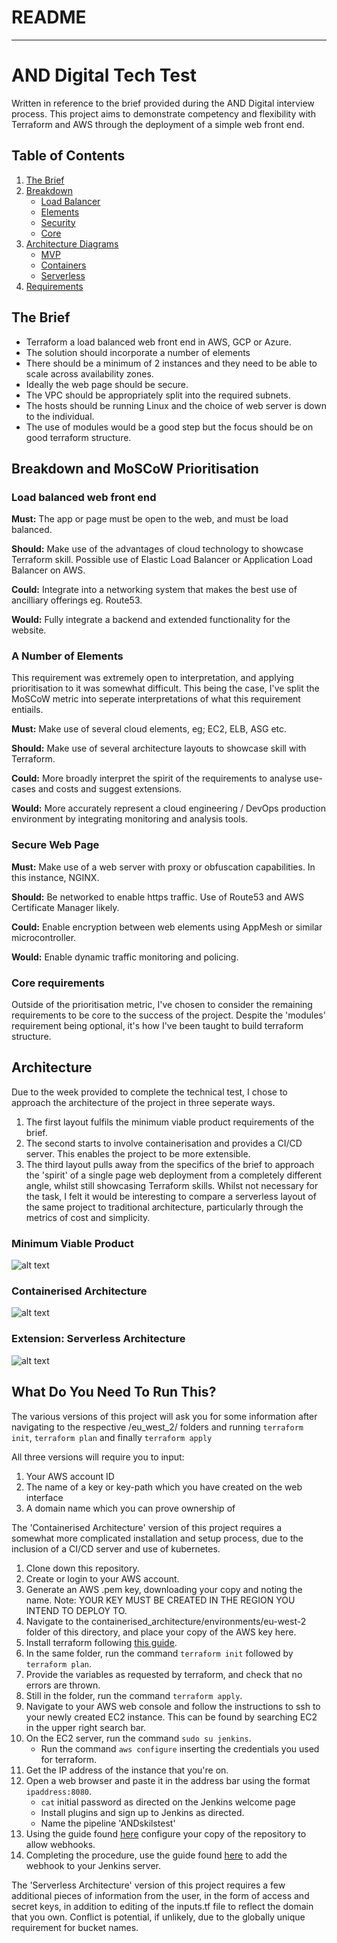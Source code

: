 # README

---

# AND Digital Tech Test

Written in reference to the brief provided during the AND Digital interview process. This project aims to demonstrate competency and flexibility with Terraform and AWS through the deployment of a simple web front end.

## Table of Contents

1. [The Brief](#the-brief)
2. [Breakdown](#breakdown-and-moscow-prioritisation)
    + [Load Balancer](#load-balanced-web-front-end)
    + [Elements](#a-number-of-elements)
    + [Security](#secure-web-page)
    + [Core](#core-requirements)
3. [Architecture Diagrams](#architecture)
    + [MVP](#minimum-viable-product)
    + [Containers](#containerised-architecture)
    + [Serverless](#extension:-serverless-architecture)
4. [Requirements](#what-do-you-need-to-run-this?)

## The Brief

+ Terraform a load balanced web front end in AWS, GCP or Azure.
+ The solution should incorporate a number of elements
+ There should be a minimum of 2 instances and they need to be able to scale across availability zones.
+ Ideally the web page should be secure.
+ The VPC should be appropriately split into the required subnets.
+ The hosts should be running Linux and the choice of web server is down to the individual.
+ The use of modules would be a good step but the focus should be on good terraform structure.

## Breakdown and MoSCoW Prioritisation

### Load balanced web front end

**Must:** The app or page must be open to the web, and must be load balanced.

**Should:** Make use of the advantages of cloud technology to showcase Terraform skill. Possible use of Elastic Load Balancer or Application Load Balancer on AWS.

**Could:** Integrate into a networking system that makes the best use of ancilliary offerings eg. Route53.

**Would:** Fully integrate a backend and extended functionality for the website.

### A Number of Elements

This requirement was extremely open to interpretation, and applying prioritisation to it was somewhat difficult. This being the case, I've split the MoSCoW metric into seperate interpretations of what this requirement entiails.

**Must:** Make use of several cloud elements, eg; EC2, ELB, ASG etc.

**Should:** Make use of several architecture layouts to showcase skill with Terraform.

**Could:** More broadly interpret the spirit of the requirements to analyse use-cases and costs and suggest extensions.

**Would:** More accurately represent a cloud engineering / DevOps production environment by integrating monitoring and analysis tools.

### Secure Web Page

**Must:** Make use of a web server with proxy or obfuscation capabilities. In this instance, NGINX.

**Should:** Be networked to enable https traffic. Use of Route53 and AWS Certificate Manager likely.

**Could:** Enable encryption between web elements using AppMesh or similar microcontroller.

**Would:** Enable dynamic traffic monitoring and policing.

### Core requirements

Outside of the prioritisation metric, I've chosen to consider the remaining requirements to be core to the success of the project. Despite the 'modules' requirement being optional, it's how I've been taught to build terraform structure.

## Architecture

Due to the week provided to complete the technical test, I chose to approach the architecture of the project in three seperate ways.

1. The first layout fulfils the minimum viable product requirements of the brief.
2. The second starts to involve containerisation and provides a CI/CD server. This enables the project to be more extensible.
3. The third layout pulls away from the specifics of the brief to approach the 'spirit' of a single page web deployment from a completely different angle, whilst still showcasing Terraform skills. Whilst not necessary for the task, I felt it would be interesting to compare a serverless layout of the same project to traditional architecture, particularly through the metrics of cost and simplicity.

### Minimum Viable Product

![alt text](https://i.imgur.com/MezyNI5.png "Minimum Viable Product Architecture for AND Digital Tech Test")

### Containerised Architecture

![alt text](https://i.imgur.com/is3MBKC.png "Containerised Architecture for AND Digital Tech Test")

### Extension: Serverless Architecture

![alt text](https://i.imgur.com/5uZvx6q.png "Serverless Architecture for AND Digital Tech Test")

## What Do You Need To Run This?

The various versions of this project will ask you for some information after navigating to the respective /eu_west_2/ folders and running `terraform init`, `terraform plan` and finally `terraform apply`

All three versions will require you to input:

1. Your AWS account ID
2. The name of a key or key-path which you have created on the web interface
3. A domain name which you can prove ownership of

The 'Containerised Architecture' version of this project requires a somewhat more complicated installation and setup process, due to the inclusion of a CI/CD server and use of kubernetes.

1. Clone down this repository.
2. Create or login to your AWS account.
3. Generate an AWS .pem key, downloading your copy and noting the name. Note: YOUR KEY MUST BE CREATED IN THE REGION YOU INTEND TO DEPLOY TO.
4. Navigate to the containerised_architecture/environments/eu-west-2 folder of this directory, and place your copy of the AWS key here.
5. Install terraform following [this guide](https://learn.hashicorp.com/terraform/getting-started/install.html).
6. In the same folder, run the command `terraform init` followed by `terraform plan`.
7. Provide the variables as requested by terraform, and check that no errors are thrown.
8. Still in the folder, run the command `terraform apply`.
9. Navigate to your AWS web console and follow the instructions to ssh to your newly created EC2 instance. This can be found by searching EC2 in the upper right search bar.
10. On the EC2 server, run the command `sudo su jenkins`.
    + Run the command `aws configure` inserting the credentials you used for terraform.
11. Get the IP address of the instance that you're on.
12. Open a web browser and paste it in the address bar using the format `ipaddress:8080`.
    + `cat` initial password as directed on the Jenkins welcome page
    + Install plugins and sign up to Jenkins as directed.
    + Name the pipeline 'ANDskilstest'
13. Using the guide found [here](https://embeddedartistry.com/blog/2017/12/21/jenkins-kick-off-a-ci-build-with-github-push-notifications/) configure your copy of the repository to allow webhooks.
15. Completing the procedure, use the guide found [here](https://dzone.com/articles/adding-a-github-webhook-in-your-jenkins-pipeline) to add the webhook to your Jenkins server.

The 'Serverless Architecture' version of this project requires a few additional pieces of information from the user, in the form of access and secret keys, in addition to editing of the inputs.tf file to reflect the domain that you own. Conflict is potential, if unlikely, due to the globally unique requirement for bucket names.
